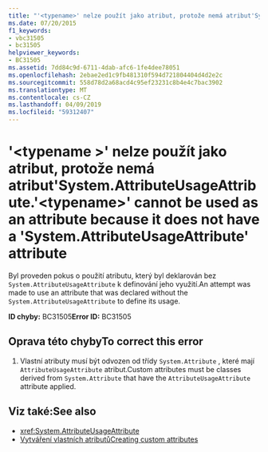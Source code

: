 ```yaml
---
title: "'<typename>' nelze použít jako atribut, protože nemá atribut'System.AttributeUsageAttribute."
ms.date: 07/20/2015
f1_keywords:
- vbc31505
- bc31505
helpviewer_keywords:
- BC31505
ms.assetid: 7dd84c9d-6711-4dab-afc6-1fe4dee78051
ms.openlocfilehash: 2ebae2ed1c9fb481310f594d721804404d4d2e2c
ms.sourcegitcommit: 558d78d2a68acd4c95ef23231c8b4e4c7bac3902
ms.translationtype: MT
ms.contentlocale: cs-CZ
ms.lasthandoff: 04/09/2019
ms.locfileid: "59312407"
---
```

# <a name="typename-cannot-be-used-as-an-attribute-because-it-does-not-have-a-systemattributeusageattribute-attribute"></a><span data-ttu-id="4c79f-102">'\<typename >' nelze použít jako atribut, protože nemá atribut'System.AttributeUsageAttribute.</span><span class="sxs-lookup"><span data-stu-id="4c79f-102">'\<typename>' cannot be used as an attribute because it does not have a 'System.AttributeUsageAttribute' attribute</span></span>
<span data-ttu-id="4c79f-103">Byl proveden pokus o použití atributu, který byl deklarován bez `System.AttributeUsageAttribute` k definování jeho využití.</span><span class="sxs-lookup"><span data-stu-id="4c79f-103">An attempt was made to use an attribute that was declared without the `System.AttributeUsageAttribute` to define its usage.</span></span>  
  
 <span data-ttu-id="4c79f-104">**ID chyby:** BC31505</span><span class="sxs-lookup"><span data-stu-id="4c79f-104">**Error ID:** BC31505</span></span>  
  
## <a name="to-correct-this-error"></a><span data-ttu-id="4c79f-105">Oprava této chyby</span><span class="sxs-lookup"><span data-stu-id="4c79f-105">To correct this error</span></span>  
  
1. <span data-ttu-id="4c79f-106">Vlastní atributy musí být odvozen od třídy `System.Attribute` , které mají `AttributeUsageAttribute` atribut.</span><span class="sxs-lookup"><span data-stu-id="4c79f-106">Custom attributes must be classes derived from `System.Attribute` that have the `AttributeUsageAttribute` attribute applied.</span></span>  
  
## <a name="see-also"></a><span data-ttu-id="4c79f-107">Viz také:</span><span class="sxs-lookup"><span data-stu-id="4c79f-107">See also</span></span>

- <xref:System.AttributeUsageAttribute>
- [<span data-ttu-id="4c79f-108">Vytváření vlastních atributů</span><span class="sxs-lookup"><span data-stu-id="4c79f-108">Creating custom attributes</span></span>](~/docs/visual-basic/programming-guide/concepts/attributes/creating-custom-attributes.md)
